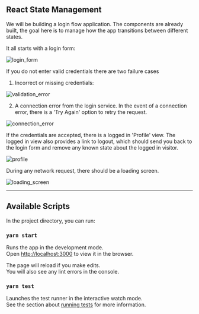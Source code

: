 ## React State Management

We will be building a login flow application. The components are already built, the goal here is to manage how the app transitions between different states.

It all starts with a login form:

![login_form](https://cl.ly/tSV5/Screen%20Shot%202018-08-02%20at%2010.58.14%20AM.png)

If you do not enter valid credentials there are two failure cases

1.  Incorrect or missing credentials:

![validation_error](https://cl.ly/tQlk/Screen%20Shot%202018-08-02%20at%2010.59.45%20AM.png)

2.  A connection error from the login service. In the event of a connection error, there is a 'Try Again' option to retry the request.

![connection_error](https://cl.ly/tSFe/Screen%20Shot%202018-08-02%20at%2011.00.25%20AM.png)

If the credentials are accepted, there is a logged in 'Profile' view. The logged in view also provides a link to logout, which should send you back to the login form and remove any known state about the logged in visitor.

![profile](https://cl.ly/tSW4/Screen%20Shot%202018-08-02%20at%2011.01.28%20AM.png)

During any network request, there should be a loading screen.

![loading_screen](https://cl.ly/tSj2/Screen%20Shot%202018-08-02%20at%2011.05.48%20AM.png)

---

## Available Scripts

In the project directory, you can run:

### `yarn start`

Runs the app in the development mode.\
Open [http://localhost:3000](http://localhost:3000) to view it in the browser.

The page will reload if you make edits.\
You will also see any lint errors in the console.

### `yarn test`

Launches the test runner in the interactive watch mode.\
See the section about [running tests](https://facebook.github.io/create-react-app/docs/running-tests) for more information.

